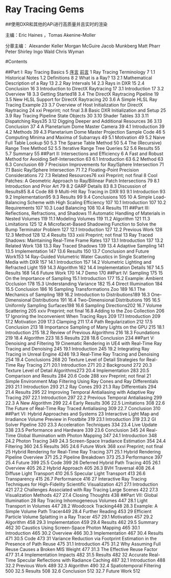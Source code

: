 # Ray Tracing Gems

##使用DXR和其他的APi进行高质量并且实时的渲染

主编：Eric Haines ，Tomas Akenine-Moller


分章主编：
Alexander Keller
Morgan McGuire
Jacob Munkberg
Matt Pharr
Peter Shirley
Ingo Wald
Chris Wyman

#Contents

##Part I: Ray Tracing Basics 5
[序言](Preface.md)
[前言](Foreword.md)
1 Ray Tracing Terminology 7
1.1 Historical Notes 
1.2 Definitions 8
2 What is a Ray? 13
2.1 Mathematical Description of a Ray 13
2.2 Ray Intervals 14
2.3 Rays in DXR 15
2.4 Conclusion 16
3 Introduction to DirectX Raytracing 17
3.1 Introduction 17
3.2 Overview 18
3.3 Getting Started18
3.4 The DirectX Raytracing Pipeline 19
3.5 New HLSL Support for DirectX Raytracing 20
3.6 A Simple HLSL Ray Tracing Example 23
3.7 Overview of Host Initialization for DirectX Raytracing 24
xxi
Preprint; not final
3.8 Basic DXR Initialization and Setup 25
3.9 Ray Tracing Pipeline State Objects 30
3.10 Shader Tables 33
3.11 Dispatching Rays35
3.12 Digging Deeper and Additional Resources 36
3.13 Conclusion 37
4 A Planetarium Dome Master Camera 39
4.1 Introduction 39
4.2 Methods 39
4.3 Planetarium Dome Master Projection Sample Code 46
5 Computing Minima and Maxima of Subarrays 49
5.1 Motivation 49
5.2 Naive Full Table Lookup 50
5.3 The Sparse Table Method 50
5.4 The (Recursive) Range Tree Method 52
5.5 Iterative Range Tree Queries 52
5.6 Results 55
5.7 Summary 55
##Part II: Intersections and Efficiency 
6 A Fast and Robust Method for Avoiding
Self-Intersection 63
6.1 Introduction 63
6.2 Method 63
6.3 Conclusion 69
7 Precision Improvements for Ray/Sphere
Intersection 71
7.1 Basic Ray/Sphere Intersection 71
7.2 Floating-Point Precision Considerations 72
7.3 Related Resources76
xxii
Preprint; not final
8 Cool Patches: A Geometric Approach to
Ray/Bilinear Patch Intersections 79
8.1 Introduction and Prior Art 79
8.2 GARP Details 83
8.3 Discussion of Results85
8.4 Code 88
9 Multi-Hit Ray Tracing in DXR 93
9.1 Introduction 93
9.2 Implementation95
9.3 Results 99
9.4 Conclusions 105
10 A Simple Load-Balancing Scheme with High
Scaling Efficiency 107
10.1 Introduction 107
10.2 Requirements 107
10.3 Load Balancing 108
10.4 Results 111
##Part III: Reflections, Refractions, and Shadows 
11 Automatic Handling of Materials in Nested
Volumes 119
11.1 Modeling Volumes 119
11.2 Algorithm 121
11.3 Limitations 125
12 A Microfacet-Based Shadowing Function to Solve
the Bump Terminator Problem 127
12.1 Introduction 127
12.2 Previous Work 128
12.3 Method 128
12.4 Results 133
xxiii
Preprint; not final
13 Ray Traced Shadows: Maintaining Real-Time
Frame Rates 137
13.1 Introduction 137
13.2 Related Work 138
13.3 Ray Traced Shadows 139
13.4 Adaptive Sampling 141
13.5 Implementation 147
13.6 Results 150
13.7 Conclusion and Future Work153
14 Ray-Guided Volumetric Water Caustics in
Single Scattering Media with DXR 157
14.1 Introduction 157
14.2 Volumetric Lighting and Refracted Light 159
14.3 Algorithm 162
14.4 Implementation Details 167
14.5 Results 168
14.6 Future Work 170
14.7 Demo 170
##Part IV: Sampling 175
15 On the Importance of Sampling 
15.1 Introduction 177
15.2 Example: Ambient Occlusion 178
15.3 Understanding Variance 182
15.4 Direct Illumination 184
15.5 Conclusion 186
16 Sampling Transformations Zoo 189
16.1 The Mechanics of Sampling 189
16.2 Introduction to Distributions189
16.3 One-Dimensional Distributions 191
16.4 Two-Dimensional Distributions 195
16.5 Uniformly Sampling Surfaces198
16.6 Sampling Directions202
16.7 Volume Scattering 205
xxiv
Preprint; not final
16.8 Adding to the Zoo Collection 206
17 Ignoring the Inconvenient When Tracing Rays 209
17.1 Introduction 209
17.2 Motivation 209
17.3 Clamping 211
17.4 Path Regularization 212
17.5 Conclusion 213
18 Importance Sampling of Many Lights on the
GPU 215
18.1 Introduction 215
18.2 Review of Previous Algorithms 216
18.3 Foundations 219
18.4 Algorithm 223
18.5 Results 228
18.6 Conclusion 234
##Part V: Denoising and Filtering 
19 Cinematic Rendering in UE4 with Real-Time
Ray Tracing and Denoising 245
19.1 Introduction 245
19.2 Integrating Ray Tracing in Unreal Engine 4246
19.3 Real-Time Ray Tracing and Denoising 254
19.4 Conclusions 268
20 Texture Level of Detail Strategies for
Real-Time Ray Tracing 271
20.1 Introduction 271
20.2 Background 272
20.3 Texture Level of Detail Algorithms273
20.4 Implementation 283
20.5 Comparison and Results 284
20.6 Code 288
xxv
Preprint; not final
21 Simple Environment Map Filtering Using Ray
Cones and Ray Differentials 293
21.1 Introduction 293
21.2 Ray Cones 293
21.3 Ray Differentials 294
21.4 Results 295
22 Improving Temporal Antialiasing with
Adaptive Ray Tracing 297
22.1 Introduction 297
22.2 Previous Temporal Antialiasing 299
22.3 A New Algorithm 299
22.4 Early Results 306
22.5 Limitations 308
22.6 The Future of Real-Time Ray Traced Antialiasing 309
22.7 Conclusion 310
##Part VI: Hybrid Approaches and Systems 
23 Interactive Light Map and Irradiance Volume
Preview in Frostbite 319
23.1 Introduction 319
23.2 GI Solver Pipeline 320
23.3 Acceleration Techniques 334
23.4 Live Update 338
23.5 Performance and Hardware 339
23.6 Conclusion 345
24 Real-Time Global Illumination with Photon
Mapping 347
24.1 Introduction 348
24.2 Photon Tracing 349
24.3 Screen-Space Irradiance Estimation 354
24.4 Filtering 360
24.5 Results 365
24.6 Future Work 368
xxvi
Preprint; not final
25 Hybrid Rendering for Real-Time Ray Tracing 371
25.1 Hybrid Rendering Pipeline Overview 371
25.2 Pipeline Breakdown 373
25.3 Performance 397
25.4 Future 399
25.5 Code 399
26 Deferred Hybrid Path Tracing 405
26.1 Overview 405
26.2 Hybrid Approach 405
26.3 BVH Traversal 408
26.4 Diffuse Light Transport 410
26.5 Specular Light Transport 413
26.6 Transparency 415
26.7 Performance 416
27 Interactive Ray Tracing Techniques for
High-Fidelity Scientific Visualization 421
27.1 Introduction 421
27.2 Challenges Associated with Ray Tracing Large Scenes 422
27.3 Visualization Methods 427
27.4 Closing Thoughts 438
##Part VII: Global Illumination 
28 Ray Tracing Inhomogeneous Volumes 447
28.1 Light Transport in Volumes 447
28.2 Woodcock Tracking448
28.3 Example: A Simple Volume Path Tracer449
28.4 Further Reading 453
29 Efficient Particle Volume Splatting in a Ray
Tracer 457
29.1 Motivation 457
29.2 Algorithm 458
29.3 Implementation 459
29.4 Results 462
29.5 Summary 462
30 Caustics Using Screen-Space Photon Mapping 465
30.1 Introduction 465
30.2 Overview 466
30.3 Implementation 467
30.4 Results 471
30.5 Code 473
31 Variance Reduction via Footprint Estimation
in the Presence of Path Reuse 475
31.1 Introduction 475
31.2 Why Assuming Full Reuse Causes a Broken MIS Weight 477
31.3 The Effective Reuse Factor 477
31.4 Implementation Impacts 482
31.5 Results 482
32 Accurate Real-Time Specular Reflections with Radiance Caching 487
32.1 Introduction 488
32.2 Previous Work 489
32.3 Algorithm 490
32.4 Spatiotemporal Filtering 500
32.5 Results 508
32.6 Conclusion 512
32.7 Future Work 512
